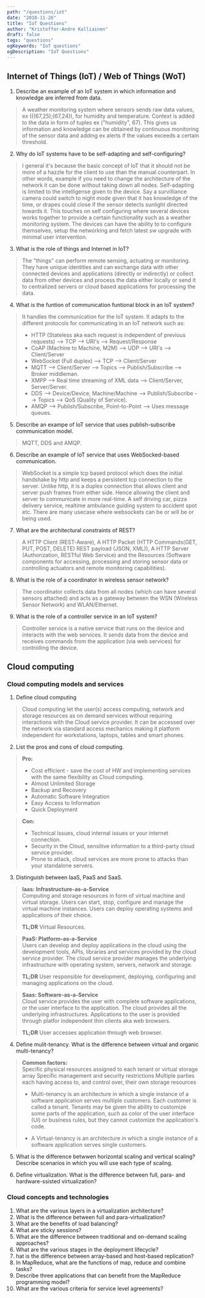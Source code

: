 ```yaml
---
path: "/questions/iot"
date: "2018-11-26"
title: "IoT Questions"
author: "Kristoffer-Andre Kalliainen"
draft: false
tags: "questions"
ogKeywords: "IoT questions"
ogDescription: "IoT Questions"
---
```


## Internet of Things (IoT) / Web of Things (WoT)

1. Describe an example of an IoT system in which information and knowledge are inferred from data.

> A weather monitoring system where sensors sends raw data values, ex (((67,25);(67,24)), for humidity and temperature. Context is added to the data in form of tuples ex ("humidity", 67). This gives us information and knowledge can be obtained by continuous monitoring of the sensor data and adding ex alerts if the values exceeds a certain threshold.

2. Why do IoT systems have to be self-adapting and self-configuring?

> I general it's because the basic concept of IoT that it should not be more of a hazzle for the client to use than the manual counterpart. In other words, example if you need to change the architecture of the network it can be done without taking down all nodes. Self-adapting is limited to the intelligense given to the device. Say a survilliance camera could switch to night mode given that it has knowledge of the time, or drapes could close if the sensor detects sunlight directed towards it. This touches on self configuring where several devices works together to provide a certain functionality such as a weather monitoring system. The devices can have the ability to to configure themselves, setup the networking and fetch latest sw upgrade with minimal user intervention.

3. What is the role of things and Internet in IoT?

> The "things" can perform remote sensing, actuating or monitoring. They have unique identities and can exchange data with other connected devices and applications (directly or indirectly) or collect data from other devices and process the data either locally or send it to centralized servers or cloud based applications for processing the data.

4. What is the funtion of communication funtional block in an IoT system?

> It handles the communication for the IoT system. It adapts to the different protocols for communicating in an IoT network such as:
>
> - HTTP (Stateless aka each request is independent of previous requests) --> TCP --> URI's --> Request/Response
> - CoAP (Machine to Machine, M2M) --> UDP --> URI's --> Client/Server
> - WebSocket (Full duplex) --> TCP --> Client/Server
> - MQTT --> Client/Server --> Topics --> Publish/Subscribe --> Broker middleman.
> - XMPP --> Real time streaming of XML data --> Client/Server, Server/Server.
> - DDS --> Device/Device, Machine/Machine --> Publish/Subscribe --> Topics --> QoS (Quality of Service).
> - AMQP --> Publish/Subscribe, Point-to-Point --> Uses message queues.

5. Describe an exampe of IoT service that uses publish-subscribe communication model.

> MQTT, DDS and AMQP.

6. Describe an example of IoT service that uses WebSocked-based communication.

> WebSocket is a simple tcp based protocol which does the initial handshake by http and keeps a persistent tcp connection to the server.
> Unlike http, it is a duplex connection that allows client and server push frames from either side. Hence allowing the client and server to communicate in more real-time. A self driving car, pizza delivery service, realtime ambulance guiding system to accident spot etc. There are many usecase where websockets can be or will be or being used.

7. What are the architectural constraints of REST?

> A HTTP Client (REST-Aware), A HTTP Packet (HTTP Commands(GET, PUT, POST, DELETE) REST payload (JSON, XML)), A HTTP Server (Authorization, RESTful Web Service) and the Resources (Software components for accessing, processing and storing sensor data or controlling actuators and remote monitoring capabilities).

8. What is the role of a coordinator in wireless sensor network?

> The coordinator collects data from all nodes (which can have several sensors attached) and acts as a gateway between the WSN (Wireless Sensor Network) and WLAN/Ethernet.

9. What is the role of a controller service in an IoT system?

> Controller service is a native service that runs on the device and interacts with the web services. It sends data from the device and receives commands from the application (via web services) for controlling the device.

## Cloud computing

### Cloud computing models and services

1. Define cloud computing

> Cloud computing let the user(s) access computing, network and storage resources as on demand services without requiring interactions with the Cloud service provider. It can be accessed over the network via standard access mechanics making it platform independent for workstations, laptops, tables and smart phones.

2. List the pros and cons of cloud computing.

> **Pro:**
>
> - Cost efficient - save the cost of HW and implementing services with the same flexibility as Cloud computing.
> - Almost Unlimited Storage
> - Backup and Recovery
> - Automatic Software Integration
> - Easy Access to Information
> - Quick Deployment

> **Con:**
>
> - Technical Issues, cloud internal issues or your internet connection.
> - Security in the Cloud, sensitive information to a third-party cloud service provider.
> - Prone to attack, cloud services are more prone to attacks than your standalone servers.

3. Distinguish between IaaS, PaaS and SaaS.

> **Iaas: Infrastructure-as-a-Service**  
> Computing and storage resources in form of virtual machine and virtual storage. Users can start, stop, configure and manage the virtual machine instances. Users can deploy operating systems and applications of their choice.
>
> **TL;DR** Virtual Resources.

> **PaaS: Platform-as-a-Service**  
> Users can develop and deploy applications in the cloud using the development tools, APIs, libraries and services provided by the cloud service provider. The cloud service provider manages the underlying infrastructure with operating system, servers, network and storage.
>
> **TL;DR** User responsible for development, deploying, configuring and managing applications on the cloud.

> **Saas: Software-as-a-Service**  
> Cloud service provides the user with complete software applications, or the user interface to the application. The cloud provides all the underlying infrastructures. Applications to the user is provided through platfor independent thin clients aka web browsers.
>
> **TL;DR** User accesses application through web browser.

4. Define mulit-tenancy. What is the difference between virtual and organic multi-tenancy?

> **Common factors:**  
>  Specific physical resources assigned to each tenant or virtual storage array
> Specific management and security restrictions
> Multiple parties each having access to, and control over, their own storage resources
>
> - Multi-tenancy is an architecture in which a single instance of a software application serves multiple customers. Each customer is called a tenant. Tenants may be given the ability to customize some parts of the application, such as color of the user interface (UI) or business rules, but they cannot customize the application's code.
>
> - A Virtual-tenancy is an architecture in which a single instance of a software application serves single customers.

5. What is the difference betwwen horizontal scaling and vertical scaling? Describe scenarios in which you will use each type of scaling.

6. Define virtualization. What is the difference between full, para- and hardware-ssisted virtualization?

### Cloud concepts and technologies

1. What are the various layers in a virtualization architecture?
2. What is the difference between full and para-virtualization?
3. What are the benefits of load balancing?
4. What are sticky sessions?
5. What are the difference between traditional and on-demand scaling approaches?
6. What are the various stages in the deployment lifecycle?
7. hat is the difference between array-based and host-based replication?
8. In MapReduce, what are the functions of map, reduce and combine tasks?
9. Describe three applications that can benefit from the MapReduce programming model?
10. What are the various criteria for service level agreements?

